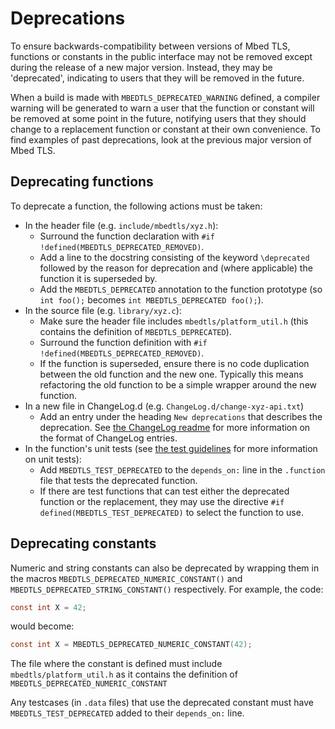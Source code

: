 # Deprecations

To ensure backwards-compatibility between versions of Mbed TLS, functions or constants in the public interface may not be removed except during the release of a new major version. Instead, they may be 'deprecated', indicating to users that they will be removed in the future.

When a build is made with `MBEDTLS_DEPRECATED_WARNING` defined, a compiler warning will be generated to warn a user that the function or constant will be removed at some point in the future, notifying users that they should change to a replacement function or constant at their own convenience. To find examples of past deprecations, look at the previous major version of Mbed TLS.

## Deprecating functions

To deprecate a function, the following actions must be taken:
* In the header file (e.g. `include/mbedtls/xyz.h`):
    * Surround the function declaration with `#if !defined(MBEDTLS_DEPRECATED_REMOVED)`.
    * Add a line to the docstring consisting of the keyword `\deprecated` followed by the reason for deprecation and (where applicable) the function it is superseded by.
    * Add the `MBEDTLS_DEPRECATED` annotation to the function prototype (so `int foo();` becomes `int MBEDTLS_DEPRECATED foo();`).
* In the source file (e.g. `library/xyz.c`):
    * Make sure the header file includes `mbedtls/platform_util.h` (this contains the definition of `MBEDTLS_DEPRECATED`).
    * Surround the function definition with `#if !defined(MBEDTLS_DEPRECATED_REMOVED)`.
    * If the function is superseded, ensure there is no code duplication between the old function and the new one. Typically this means refactoring the old function to be a simple wrapper around the new function.
* In a new file in ChangeLog.d (e.g. `ChangeLog.d/change-xyz-api.txt`)
    * Add an entry under the heading `New deprecations` that describes the deprecation. See [the ChangeLog readme](https://github.com/Mbed-TLS/mbedtls/blob/development/ChangeLog.d/00README.md) for more information on the format of ChangeLog entries.
* In the function's unit tests (see [the test guidelines](test_suites.md) for more information on unit tests):
    * Add `MBEDTLS_TEST_DEPRECATED` to the `depends_on:` line in the `.function` file that tests the deprecated function.
    * If there are test functions that can test either the deprecated function or the replacement, they may use the directive `#if defined(MBEDTLS_TEST_DEPRECATED)` to select the function to use.

## Deprecating constants

Numeric and string constants can also be deprecated by wrapping them in the macros `MBEDTLS_DEPRECATED_NUMERIC_CONSTANT()` and `MBEDTLS_DEPRECATED_STRING_CONSTANT()` respectively. For example, the code:
```c
const int X = 42;
```
would become:
```c
const int X = MBEDTLS_DEPRECATED_NUMERIC_CONSTANT(42);
```
The file where the constant is defined must include `mbedtls/platform_util.h` as it contains the definition of `MBEDTLS_DEPRECATED_NUMERIC_CONSTANT`

Any testcases (in `.data` files) that use the deprecated constant must have `MBEDTLS_TEST_DEPRECATED` added to their `depends_on:` line.
